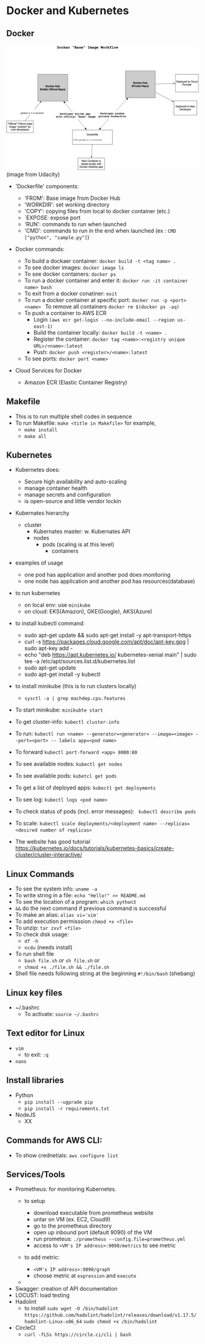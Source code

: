 # Docker and Kubernetes


## Docker

<img src="./images/docker.png" width = 600>
(image from Udacity)


- 'Dockerfile' components:
    - 'FROM': Base image from Docker Hub
    - 'WORKDIR': set working directory
    - 'COPY': copying files from local to docker container (etc.)
    - `EXPOSE: expose port
    - 'RUN': commands to run when launched
    - 'CMD': commands to run in the end when launched (ex : `CMD ["python", "sample.py"]`)

 - Docker commands:  
    - To build a dockaer container: `docker build -t <tag name> .`
    - To see docker images: `docker image ls`
    - To see docker containers: `docker ps`
    - To run a docker container and enter it: `docker run -it container name> bash ` 
    - To exit from a docker conatiner: `exit`  
    - To run a docker container at specific port: `docker run -p <port> <name> ` To remove all containers  `docker rm $(docker ps -aq)`
    - To push a container to AWS ECR 
        - Login  `(aws ecr get-login --no-include-email --region us-east-1)`
        - Build the container locally: `docker build -t <name> .` 
        - Register the container: `docker tag <name>:<registry unique URL>/<name>:latest`
        - Push: `docker push <register>/<name>:latest`
    - To see ports: `docker port <name>`

- Cloud Services for Docker
    - Amazon ECR (Elastic Container Registry)


## Makefile

- This is to run multiple shell codes in sequence 
- To run Makefile: `make <title in Makefile>` for example, 
    - `make install`
    - `make all`   

## Kubernetes 
 - Kubernetes does:  
      - Secure high availability and auto-scaling
      - manage container health 
      - manage secrets and configuration 
      - is open-source and little vendor lockin 
 - Kubernates hierarchy 
    - cluster
        - Kubernates master:  w. Kubernates API
        - nodes 
            - pods (scaling is at this level)
                - containers 
 - examples of usage
    - one pod has application and another pod does monitoring
    - one node has application and another pod has resources(database)

 - to run kubernetes
      - on local env: use `minikube` 
      - on cloud: EKS(Amazon), GKE(Google), AKS(Azure)
 - to install kubectl command: 
    - sudo apt-get update && sudo apt-get install -y apt-transport-https
    - curl -s https://packages.cloud.google.com/apt/doc/apt-key.gpg | sudo apt-key add -
    - echo "deb https://apt.kubernetes.io/ kubernetes-xenial main" | sudo tee -a /etc/apt/sources.list.d/kubernetes.list
    - sudo apt-get update
    - sudo apt-get install -y kubectl

 - to install minikube (this is to run clusters locally) 
    - `sysctl -a | grep machdep.cpu.features` 
 - To start minikube: `minikubte start` 
 - To get cluster-info: `kubectl cluster-info`
 - To run: `kubectl run <name> --generator=<generator> --image=<image> --port=<port> -- labels app=<pod name>`
 - To forward `kubectl port-forward <app> 8000:80` 
 - To see available nodes: `kubectl get nodes` 
 - To see available pods: `kubetcl get pods` 
 - To get a list of deployed apps: `kubectl get deployments`
 - To see log: `kubectl logs <pod name>` 
 - To check status of pods (incl. error messages): ` kubectl describe pods` 
 - To scale: `kubectl scale deployments/<deployment name> --replicas=<desired number of replicas>`
 - The website has good tutorial https://kubernetes.io/docs/tutorials/kubernetes-basics/create-cluster/cluster-interactive/


## Linux Commands 
   - To see the system info: `uname -a`
   - To write string in a file: `echo "Hello!" >> README.md` 
   - To see the location of a program: `which python3` 
   - `&&` do the next command if previous command is successful 
   - To make an alias: `alias vi='vim'`
   - To add execution permisssion `chmod +x <file>`
   - To unzip: `tar zxvf <file>` 
   - To check disk usage:
      - `df -h`
      - `ncdu` (needs install)
   - To run shell file
      - `bash file.sh` or `sh file.sh` or 
      - `chmod +x ./file.sh && ./file.sh` 
   - Shell file needs following string at the beginning `#!/bin/bash` (shebang)

## Linux key files
   - ~/.bashrc 
        - To activate: `source ~/.bashrc`

## Text editor for Linux
   -  `vim`
       - to exit: `:q`
   - `nano`

## Install libraries 
   - Python 
        - `pip install --ugprade pip`
        - `pip install -r requirements.txt` 
   - NodeJS
        -  XX


## Commands for AWS CLI:
   - To show crednetials: `aws configure list`
## Services/Tools 
- Prometheus: for monitoring Kubernetes. 
    - to setup
       - download executable from prometheus website
       - untar on VM (ex. EC2, Cloud9)
       - go to the prometheus directory 
       - open up inbound port (default 9090) of the VM 
       - run prometeus: `./prometheus --config.file=prometheus.yml` 
       - access to `<VM's IP address>:9090/metrics` to see metric
   - to add metric: 
       - `<VM's IP address>:9090/graph`
       - choose metric at `expression` and `execute`

    - 
- Swagger: creation of API documentation
- LOCUST: load testing 
- Hadolint 
   - to install 
       `sudo wget -O /bin/hadolint https://github.com/hadolint/hadolint/releases/download/v1.17.5/hadolint-Linux-x86_64` 
       `sudo chmod +x /bin/hadolint`
- CircleCI
   - `curl -fLSs https://circle.ci/cli | bash` 
   


